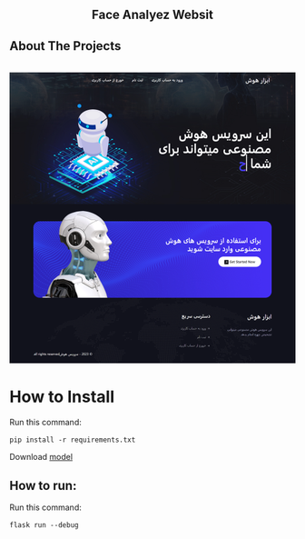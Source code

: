  <h2 align="center">Face Analyez  Websit</h2>
  <p align="center">
    
  </p>
</p>

## About The Projects
<br>
<img src="static/images/screencapture.png" alt="about">


# How to Install

Run this command:

```
pip install -r requirements.txt
```
Download [model](https://github.com/ultralytics/assets/releases/download/v8.2.0/yolov8n-cls.pt)

## How to run:

Run this command:

```
flask run --debug
```
